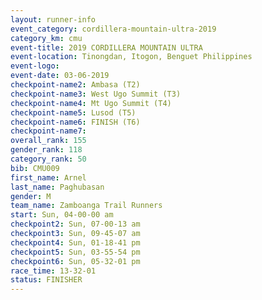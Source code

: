 ```yaml
---
layout: runner-info 
event_category: cordillera-mountain-ultra-2019 
category_km: cmu 
event-title: 2019 CORDILLERA MOUNTAIN ULTRA 
event-location: Tinongdan, Itogon, Benguet Philippines 
event-logo: 
event-date: 03-06-2019 
checkpoint-name2: Ambasa (T2) 
checkpoint-name3: West Ugo Summit (T3) 
checkpoint-name4: Mt Ugo Summit (T4) 
checkpoint-name5: Lusod (T5) 
checkpoint-name6: FINISH (T6) 
checkpoint-name7: 
overall_rank: 155
gender_rank: 118
category_rank: 50
bib: CMU009
first_name: Arnel
last_name: Paghubasan
gender: M
team_name: Zamboanga Trail Runners
start: Sun, 04-00-00 am
checkpoint2: Sun, 07-00-13 am
checkpoint3: Sun, 09-45-07 am
checkpoint4: Sun, 01-18-41 pm
checkpoint5: Sun, 03-55-54 pm
checkpoint6: Sun, 05-32-01 pm
race_time: 13-32-01
status: FINISHER
---
```

